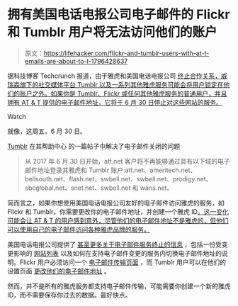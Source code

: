 # 拥有美国电话电报公司电子邮件的 Flickr 和 Tumblr 用户将无法访问他们的账户

> 原文：<https://lifehacker.com/flickr-and-tumblr-users-with-at-t-emails-are-about-to-l-1796428637>

据科技博客 Techcrunch 报道，由于雅虎和美国电话电报公司 [终止合作关系，威瑞森旗下的社交媒体平台 Tumblr 以及一系列其他雅虎服务可能会将用户锁定在他们的账户之外。如果你是 Tumblr、Flickr 或任何其他雅虎服务的普通用户，并且拥有 AT & T 提供的电子邮件地址，它将于 6 月 30 日停止对这些网站的服务。](https://techcrunch.com/2017/06/25/take-the-oath/)

Watch

就像，这周五，6 月 30 日。

[Tumblr](https://tumblr.zendesk.com/hc/en-us/articles/115007729788-Heads-up-for-AT-T-customers) 在其帮助中心
的一篇帖子中解决了电子邮件关闭的问题

> 从 2017 年 6 月 30 日开始，att.net 客户将不再能够通过具有以下域的电子邮件地址登录其雅虎和 Tumblr 账户:att.net、ameritech.net、bellsouth.net、flash.net、swbell.net、swbell.net、prodigy.net、sbcglobal.net、snet.net、swbell.net 和 wans.net。

简而言之，如果你想使用美国电话电报公司友好的电子邮件访问雅虎的服务，如 Flickr 和 Tumblr，你需要更改你的电子邮件地址，并创建一个雅虎 ID[。这一变化可能会让 AT & T 的用户感到意外，尽管他们的电子邮件地址不是雅虎的，但他们可以使用自己的电子邮件访问各种雅虎品牌的服务。](https://login.yahoo.com/account/create)

美国电话电报公司提供了 [甚至更多关于电子邮件服务终止的信息](https://www.att.com/esupport/article.html#!/email-support/KM1178828) ，包括一份受变更影响的 [网站列表](https://www.att.com/esupport/article.html#!/email-support/KM1181338) 以及如何在支持电子邮件变更的服务内切换电子邮件地址的说明。Flickr 用户必须访问一个 [电子邮件传输页面](https://www.flickr.com/account/transfer/) ，而 Tumblr 用户可以在他们的设置页面 [更改他们的电子邮件地址](https://tumblr.zendesk.com/hc/en-us/articles/115007729788-Heads-up-for-AT-T-customers) 。

然而，并不是所有的雅虎服务都支持电子邮件传输，可能需要你创建一个新的雅虎 ID，而不需要保存你过去的数据。最好快点。